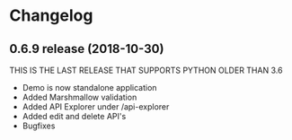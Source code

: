 # Changelog

## 0.6.9 release (2018-10-30)

THIS IS THE LAST RELEASE THAT SUPPORTS
PYTHON OLDER THAN 3.6

* Demo is now standalone application
* Added Marshmallow validation
* Added API Explorer under /api-explorer
* Added edit and delete API's
* Bugfixes
